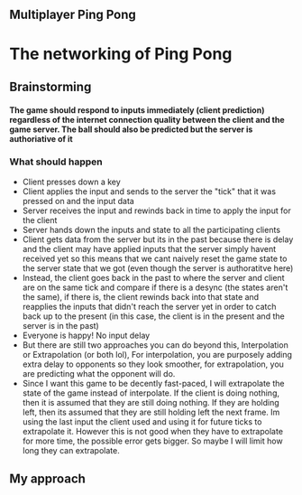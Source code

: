 ## Multiplayer Ping Pong
# The networking of Ping Pong
## Brainstorming
#### The game should respond to inputs immediately (client prediction) regardless of the internet connection quality between the client and the game server. The ball should also be predicted but the server is authoriative of it
### What should happen
- Client presses down a key
- Client applies the input and sends to the server the "tick" that it was pressed on and the input data
- Server receives the input and rewinds back in time to apply the input for the client
- Server hands down the inputs and state to all the participating clients 
- Client gets data from the server but its in the past because there is delay and the client may have applied inputs that the server simply havent received yet so this means that we cant naively reset the game state to the server state that we got (even though the server is authoratitve here)
- Instead, the client goes back in the past to where the server and client are on the same tick and compare if there is a desync (the states aren't the same), if there is, the client rewinds back into that state and reapplies the inputs that didn't reach the server yet in order to catch back up to the present (in this case, the client is in the present and the server is in the past)
- Everyone is happy! No input delay
- But there are still two approaches you can do beyond this, Interpolation or Extrapolation (or both lol), For interpolation, you are purposely adding extra delay to opponents so they look smoother, for extrapolation, you are predicting what the opponent will do.
- Since I want this game to be decently fast-paced, I will extrapolate the state of the game instead of interpolate. If the client is doing nothing, then it is assumed that they are still doing nothing. If they are holding left, then its assumed that they are still holding left the next frame. Im using the last input the client used and using it for future ticks to extrapolate it. However this is not good when they have to extrapolate for more time, the possible error gets bigger. So maybe I will limit how long they can extrapolate.
## My approach
### 